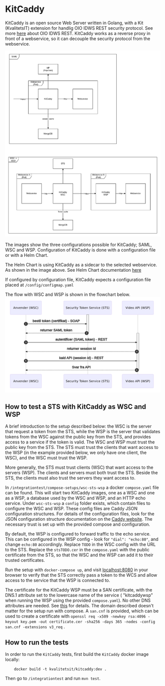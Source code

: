 # KitCaddy

KitCaddy is an open source Web Server written in Golang, with a Kit (KvalitetsIT) extension for handlig OIO IDWS REST
security protocol. See more <a href="https://www.digitaliser.dk/resource/3457606">here</a> about OIO IDWS REST. KitCaddy
works as a reverse proxy in front of a webservice, so it can decouple the security protocol from the webservice.

![](documentation/KitCaddy-overview.png)

The images show the three configurations possible for KitCaddy; SAML, WSC and WSP. Configuration of KitCaddy is done
with a configuration file or with a Helm Chart.

The Helm Chart is using KitCaddy as a sidecar to the selected webservice. As shown in the image above. See Helm Chart
documentation <a href="https://github.com/KvalitetsIT/kitcaddy/tree/master/helm/kitcaddy">here</a>

If configured by configuration file, KitCaddy expects a configuration file placed at `/config/configmap.yaml`

The flow with WSC and WSP is shown in the flowchart below.
![](documentation/WSC-WSP-flow.png)

## How to test a STS with KitCaddy as WSC and WSP

A brief introduction to the setup described below: the WSC is the server that request a token from the STS, while the
WSP is the server that validates tokens from the WSC against the public key from the STS, and provides access to a
service if the token is valid. The WSC and WSP must trust the public key from the STS. The STS must trust the clients
that want access to the WSP (in the example provided below, we only have one client, the WSC), and the WSC must trust
the WSP.

More generally, the STS must trust clients (WSC) that want access to the servers (WSP). The clients
and servers must both trust the STS. Beside the STS, the clients must also trust the servers they want access to.

In `/integrationtest/compose-setups/wsc-sts-wsp` a docker `compose.yaml`  file can be found. This will start two
KitCaddy images, one as a WSC and one as a WSP, a database used by the WSC and WSP, and an HTTP echo service.
Under `wsc-sts-wsp` a `config` folder exists, which contain files to configure the WSC and WSP. These config files are
Caddy JSON configuration structures. For details of the configuration files, look for the JSON configuration structure
documentation on the <a href="https://caddyserver.com/">Caddy website</a>. The necessary trust is set up with the
provided compose and configuration.

By default, the WSP is configured to forward traffic to the echo service. This can be configured in the WSP config -
look for `"dial": "echo:80"`, and change `echo:80`
accordingly. Replace `TODO` in the WSC config with the URL to the STS. Replace the `stsTODO.cer` in the `compose.yaml`
with the public certificate from the STS, so that the WSC and the WSP can add it to their trusted certificates.

Run the setup with `docker-compose up`, and visit <a href="localhost:8080">localhost:8080</a> in your browser to verify
that the STS correctly pass a token to the WCS and allow access to the service that the WSP is connected to.

The certificate for the KitCaddy WSP must be a SAN certificate, with the DNS.1 attribute set to the lowercase name of
the service (
"kitcaddywsp" when running the WSP using the provided `compose.yaml`). No other DNS attributes are needed.
See <a href="https://fabianlee.org/2018/02/17/ubuntu-creating-a-self-signed-san-certificate-using-openssl/">this</a> for
details. The domain described doesn't matter for the setup run with compose. A `san.cnf` is provided, which can be used
to create a certificate
with `openssl req -x509 -newkey rsa:4096 -keyout key.pem -out certificate.cer -sha256 -days 365 -nodes -config san.cnf -extensions v3_req`
.

## How to run the tests

In order to run the `KitCaddy` tests, first build the `KitCaddy` docker image locally:

```
    docker build -t kvalitetsit/kitcaddy:dev .
```

Then go to `/integrationtest` and run `mvn test`.